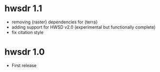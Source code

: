 # hwsdr 1.1

- removing {raster} dependencies for {terra}
- adding support for HWSD v2.0 (experimental but functionally complete)
- fix citation style

# hwsdr 1.0

- First release